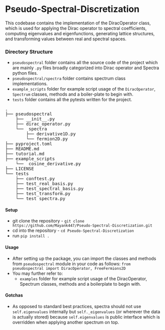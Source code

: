 # Pseudo-Spectral-Discretization

This codebase contains the implementation of the DiracOperator class, which is used for applying the Dirac operator to spectral coefficients, computing eigenvalues and eigenfunctions, generating lattice structures, and transforming values between real and spectral spaces.

### Directory Structure

- `pseudospectral` folder contains all the source code of the project which are mainly `.py` files broadly categorized into Dirac operator and Spectra python files.
- `pseudospectral/spectra` folder contains spectrum class implementations.
- `example_scripts` folder for example script usage of the `DiracOperator`, `Spectrum` classes, methods and a boiler-plate to begin with.
- `tests` folder contains all the pytests written for the project.

<pre>
.
├── pseudospectral
    ├── __init__.py
    ├── dirac_operator.py
    └──  spectra
        ├── derivative1D.py
        └── fermion2D.py
├── pyproject.toml
├── README.md
├── tutorial.md
├── example_scripts
    └──  cosine_derivative.py
├── LICENSE
└── tests
    ├── conftest.py
    ├── test_real_basis.py
    ├── test_spectral_basis.py
    ├── test_transform.py
    └── test_spectra.py
</pre>

#### Setup

- git clone the repository - `git clone https://github.com/Mayank447/Pseudo-Spectral-Discretization.git`
- cd into the repository - `cd Pseudo-Spectral-Discretization`
- run `pip install .`

#### Usage

- After setting up the package, you can import the classes and methods from `pseudospectral` module in your code as follows:
  ``from pseudospectral import DiracOperator, FreeFermions2D``
- You may further refer to:
  - `examples` folder for example script usage of the DiracOperator, Spectrum classes, methods and a boilerplate to begin with.

#### Gotchas

- As opposed to standard best practices,
spectra should not use `self.eigenvalues` internally
but `self._eigenvalues` (or wherever the data is actually stored)
because `self.eigenvalues` is public interface
which is overridden when applying another spectrum on top.
